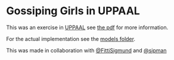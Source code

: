 # Gossiping Girls in UPPAAL

This was an exercise in [UPPAAL](http://www.uppaal.org/) see [the pdf](/out.pdf) for more information.

For the actual implementation see the [models folder](/models).

This was made in collaboration with [@FittiSigmund](https://github.com/FittiSigmund) and [@sipman](https://github.com/sipman)